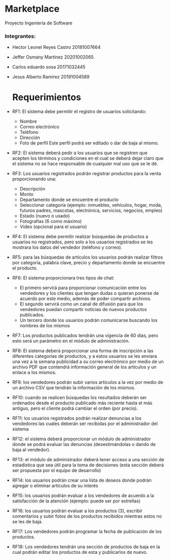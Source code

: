 # Marketplace

Proyecto Ingeniería de Software  
### Integrantes:
- Hector Leonel Reyes Castro 20181007664
- Jeffer Osmany Martinez 20201002065
- Carlos eduardo sosa 20171032445
- Jesus Alberto Ramirez 20191004589

  # Requerimientos
- RF1: El sistema debe permitir el registro de usuarios solicitando:
  - Nombre
  - Correo electrónico
  - Teléfono
  - Dirección
  - Foto de perfil
Este perfil podrá ser editado o dar de baja al mismo.

- RF2: El sistema deberá pedir a los usuarios que se registren que acepten los
términos y condiciones en el cual se deberá dejar claro que el sistema no se
hace responsable de cualquier mal uso que se le dé.

- RF3: Los usuarios registrados podrán registrar productos para la venta
proporcionando una:
  - Descripción
  - Monto
  - Departamento donde se encuentre el producto
  - Seleccionar categoría (ejemplo: inmuebles, vehículos, hogar, moda,
futuros padres, mascotas, electrónica, servicios, negocios, empleo)
  - Estado (nuevo o usado)
  - Fotografías (6 como máximo)
  - Vídeo (opcional para el usuario)

- RF4: El sistema debe permitir realizar búsquedas de productos a usuarios no
registrados, pero solo a los usuarios registrados se les mostrara los datos del
vendedor (teléfono y correo).

- RF5: para las búsquedas de artículos los usuarios podrán realizar filtros por
categoría, palabra clave, precio y departamento donde se encuentre el
producto.

- RF6: El sistema proporcionara tres tipos de chat:
  - El primero servirá para proporcionar comunicación entre los vendedores
y los clientes que tengan dudas o quieran ponerse de acuerdo por este
medio, además de poder compartir archivos.
  - El segundo servirá como un canal de difusión para que los vendedores
puedan compartir noticias de nuevos productos publicados.
  - Un tercero donde los usuarios podrán comunicarse buscando los
nombres de los mismos

- RF7: Los productos publicados tendrán una vigencia de 60 días, pero esto será
un parámetro en el módulo de administración.

- RF8: El sistema deberá proporcionar una forma de inscripción a las diferentes
categorías de productos, y a estos usuarios se les enviara una vez a la semana
publicidad a su correo electrónico por medio de un archivo PDF que contendrá
información general de los artículos y un enlace a los mismos.

- RF9: los vendedores podrán subir varios artículos a la vez por medio de un
archivo CSV que tendrán la información de los mismos.

- RF10: cuando se realicen búsquedas los resultados deberán ser ordenados
desde el producto publicado más reciente hasta el más antiguo, pero el cliente
podrá cambiar el orden (por precio).

- RF11: los usuarios registrados podrán realizar denuncias a los vendedores las
cuales deberán ser recibidas por el administrador del sistema

- RF12: el sistema deberá proporcionar un módulo de administrador donde se
podrá evaluar las denuncias (desestimándolas o dando de baja al vendedor).

- RF13: el módulo de administrador deberá tener acceso a una sección de
estadística que sea útil para la toma de decisiones (esta sección deberá ser
propuesta por el equipo de desarrollo)

- RF14: los usuarios podrán crear una lista de deseos donde podrán agregar o
eliminar artículos de su interés

- RF15: los usuarios podrán evaluar a los vendedores de acuerdo a la satisfacción
de la atención (ejemplo: puede ser por estrellas)

- RF16: los usuarios podrán evaluar a los productos (3), escribir comentarios y
subir fotos de los productos recibidos mientras estos no se les de baja.

- RF17: Los vendedores podrán programar la fecha de publicación de los
productos.

- RF18: Los vendedores tendrán una sección de productos de baja en la cual
podrán editar los productos de esta y publicarlos de nuevo.
